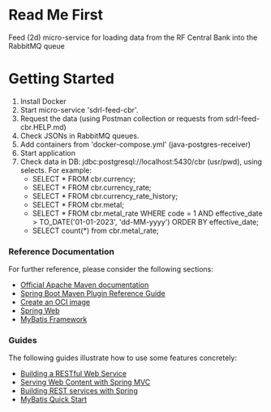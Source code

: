 # Read Me First

Feed (2d) micro-service for loading data from the RF Central Bank into the RabbitMQ queue


# Getting Started
1) Install Docker
2) Start micro-service 'sdrl-feed-cbr'.
3) Request the data (using Postman collection or requests from sdrl-feed-cbr.HELP.md)
4) Check JSONs in RabbitMQ queues.
5) Add containers from 'docker-compose.yml' (java-postgres-receiver)
6) Start application
7) Check data in DB: jdbc:postgresql://localhost:5430/cbr (usr/pwd), using selects. For example:
   - SELECT * FROM cbr.currency;
   - SELECT * FROM cbr.currency_rate;
   - SELECT * FROM cbr.currency_rate_history;
   - SELECT * FROM cbr.metal;
   - SELECT * FROM cbr.metal_rate
        WHERE code = 1 AND effective_date > TO_DATE('01-01-2023', 'dd-MM-yyyy')
        ORDER BY effective_date;
   - SELECT count(*) from cbr.metal_rate;   


### Reference Documentation
For further reference, please consider the following sections:

* [Official Apache Maven documentation](https://maven.apache.org/guides/index.html)
* [Spring Boot Maven Plugin Reference Guide](https://docs.spring.io/spring-boot/docs/3.2.5/maven-plugin/reference/html/)
* [Create an OCI image](https://docs.spring.io/spring-boot/docs/3.2.5/maven-plugin/reference/html/#build-image)
* [Spring Web](https://docs.spring.io/spring-boot/docs/3.2.5/reference/htmlsingle/index.html#web)
* [MyBatis Framework](https://mybatis.org/spring-boot-starter/mybatis-spring-boot-autoconfigure/)

### Guides
The following guides illustrate how to use some features concretely:

* [Building a RESTful Web Service](https://spring.io/guides/gs/rest-service/)
* [Serving Web Content with Spring MVC](https://spring.io/guides/gs/serving-web-content/)
* [Building REST services with Spring](https://spring.io/guides/tutorials/rest/)
* [MyBatis Quick Start](https://github.com/mybatis/spring-boot-starter/wiki/Quick-Start)


